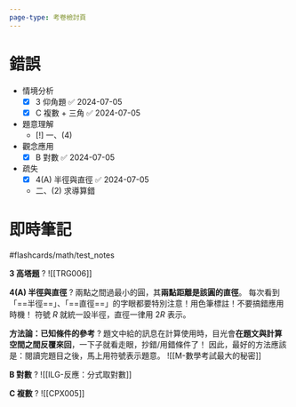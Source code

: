 ```yaml
---
page-type: 考卷檢討頁
---
```

# 錯誤
- 情境分析
	- [x] 3 仰角題 ✅ 2024-07-05
	- [x] C 複數 + 三角 ✅ 2024-07-05
- 題意理解
	- [!] 一、(4)
- 觀念應用
	- [x] B 對數 ✅ 2024-07-05
- 疏失
	- [x] 4(A) 半徑與直徑 ✅ 2024-07-05
	- 二、(2) 求導算錯

# 即時筆記
#flashcards/math/test_notes 

**3 高塔題**
?
![[TRG006]]
<!--SR:!2024-07-08,2,170-->

**4(A) 半徑與直徑**
?
兩點之間過最小的圓，其**兩點距離是該圓的直徑**。
每次看到「==半徑==」、「==直徑==」的字眼都要特別注意！用色筆標註！不要搞錯應用時機！
符號 $R$ 就統一設半徑，直徑一律用 $2R$ 表示。
<!--SR:!2024-07-08,2,150-->

**方法論：已知條件的參考**
?
題文中給的訊息在計算使用時，目光會**在題文與計算空間之間反覆來回**，一下子就看走眼，抄錯/用錯條件了！
因此，最好的方法應該是：閱讀完題目之後，馬上用符號表示題意。
![[M-數學考試最大的秘密]]
<!--SR:!2024-07-08,2,150-->

**B 對數**
?
![[ILG-反應：分式取對數]]
<!--SR:!2024-07-08,2,150-->

**C 複數**
?
![[CPX005]]
<!--SR:!2024-07-08,2,150-->